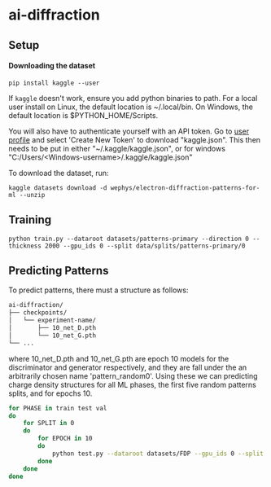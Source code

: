 # ai-diffraction

## Setup

#### Downloading the dataset

```
pip install kaggle --user
```

If `kaggle` doesn't work, ensure you add python binaries to path. For a local user install on Linux, the default location is ~/.local/bin. On Windows, the default location is $PYTHON_HOME/Scripts.

You will also have to authenticate yourself with an API token. Go to [user profile](https://www.kaggle.com/settings/account) and select 'Create New Token' to download "kaggle.json". This then needs to be put in either "~/.kaggle/kaggle.json", or for windows "C:/Users/\<Windows-username>/.kaggle/kaggle.json"

To download the dataset, run:

```
kaggle datasets download -d wephys/electron-diffraction-patterns-for-ml --unzip
```


## Training

```
python train.py --dataroot datasets/patterns-primary --direction 0 --thickness 2000 --gpu_ids 0 --split data/splits/patterns-primary/0
```

## Predicting Patterns

To predict patterns, there must a structure as follows:
```txt
ai-diffraction/
├── checkpoints/
│   └── experiment-name/
│       ├── 10_net_D.pth
│       └── 10_net_G.pth
└── ...
```
where 10_net_D.pth and 10_net_G.pth are epoch 10 models for the discriminator and generator respectively, and they are fall under the an arbitrarily chosen name 'pattern_random0'. Using these we can predicting charge density structures for all ML phases, the first five random patterns splits, and for epochs 10.

```sh
for PHASE in train test val
do
    for SPLIT in 0
    do
        for EPOCH in 10
        do
            python test.py --dataroot datasets/FDP --gpu_ids 0 --split data/FDP_splits/random/${SPLIT} --input pattern --name structure_random${SPLIT} --how_many 99999 --phase ${PHASE} --which_epoch ${EPOCH}
        done
    done
done
```